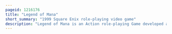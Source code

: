 ```yaml
---
pageid: 1216176
title: "Legend of Mana"
short_summary: "1999 Square Enix role-playing video game"
description: "Legend of Mana is an Action role-playing Game developed and published by Square for the Playstation in 1999. It is the fourth Game in the Mana Series, following 1995's Trials of Mana. The Game is set in a high Fantasy Universe following an unnamed Hero as they restore the Land of Fa'Diel by creating the World around them and completing a Number of interrelated Quests in Order to restore the Tree of Mana."
---
```

